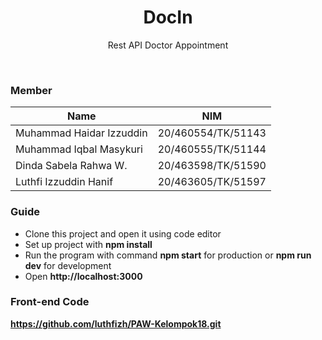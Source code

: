 <h1 align="center">
  DocIn
</h1>

<p align="center">Rest API Doctor Appointment</p><br>

### Member
|   Name     |   NIM     |
|------------|-----------|
| Muhammad Haidar Izzuddin  |   20/460554/TK/51143  |
| Muhammad Iqbal Masykuri   |   20/460555/TK/51144  |
| Dinda Sabela Rahwa W.     |   20/463598/TK/51590  |
| Luthfi Izzuddin Hanif     |   20/463605/TK/51597  |

### Guide

- Clone this project and open it using code editor
- Set up project with **npm install**
- Run the program with command **npm start** for production or **npm run dev** for development
- Open **http://localhost:3000**

### Front-end Code
**https://github.com/luthfizh/PAW-Kelompok18.git**
